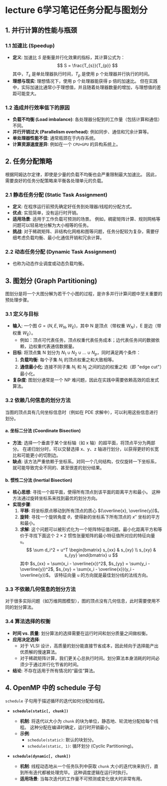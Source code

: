 # lecture 6学习笔记任务分配与图划分

## 1. 并行计算的性能与瓶颈

### 1.1 加速比 (Speedup)

- **定义**: 加速比 $S$ 是衡量并行化效果的指标，其计算公式为：$$ S = \frac{T_{s}}{T_{p}} $$ 其中，$T_s$ 是单处理器执行时间，$T_p$ 是使用 p 个处理器并行执行的时间。
- **理想与现实**: 理想情况下，使用 p 个处理器能获得 p 倍的加速比。 但在实践中，实际加速比通常小于理想值，并且随着处理器数量的增加，与理想值的差距可能变大。

### 1.2 造成并行效率低下的原因

- **负载不均衡 (Load imbalance)**: 各处理器分配到的工作量（包括计算和通信）不同。
- **并行开销过大 (Parallelism overhead)**: 例如同步、通信和冗余计算等。
- **单处理器性能不佳**: 通常瓶颈在于内存系统。
- **计算资源速度差异**: 例如在一个 `CPU+GPU` 的异构系统上。

## 2. 任务分配策略

根据阿姆达尔定律，即使是少量的负载不均衡也会严重限制最大加速比。 因此，需要良好的任务分配策略来平衡各处理单元的负载。

### 2.1 静态任务分配 (Static Task Assignment)

- **定义**: 在程序运行前预先确定好任务到处理器/线程的分配方式。
- **优点**: 实现简单，没有运行时开销。
- **适用场景**: 适用于工作负载可预测的场景。 例如，稠密矩阵计算、规则网格等问题可以轻易地分解为大小相等的任务。
- **挑战**: 对于稀疏矩阵、非结构化网格和图等问题，任务分配较为复杂，需要仔细考虑负载均衡、最小化通信开销和冗余计算。

### 2.2 动态任务分配 (Dynamic Task Assignment)

- 也称为动态作业调度或动态负载均衡。

## 3. 图划分 (Graph Partitioning)

图划分是将一个大图分解为若干个小图的过程，是许多并行计算问题中至关重要的预处理步骤。

### 3.1 定义与目标

- **输入**: 一个图 $G=(N,E,W_{N},W_{E})$，其中 N 是顶点（带权重 $W_N$），E 是边（带权重 $W_E$）。
    - 例如：顶点可代表任务，顶点权重代表任务成本；边代表任务间的数据依赖，边权重代表通信数据量。
- **目标**: 将顶点集 N 划分为 $N_1 \cup N_2 \cup \dots \cup N_p$，同时满足两个条件：
    1.  **负载均衡**: 每个子集 $N_i$ 的顶点权重之和大致相等。
    2.  **通信最小化**: 连接不同子集 $N_i$ 和 $N_j$ 之间的边的权重之和（即 "edge cut"）最小化。
- **复杂度**: 图划分通常是一个 NP 难问题，因此在实践中需要依赖高效的启发式算法。

### 3.2 依赖几何信息的划分方法

当图的顶点具有几何坐标信息时（例如在 PDE 求解中），可以利用这些信息进行划分。

#### a. 坐标二分法 (Coordinate Bisection)

- **方法**: 选择一个垂直于某个坐标轴（如 x 轴）的超平面，将顶点平分为两部分。 在递归划分时，可以交替选择 x、y、z 轴进行划分，以获得更好的长宽比和可能更小的切割边。
- **缺点**: 该方法严重依赖于坐标系。对同一个几何结构，仅仅旋转一下坐标系，就可能导致完全不同的、甚至很差的划分结果。

#### b. 惯性二分法 (Inertial Bisection)

- **核心思想**: 寻找一个超平面，使得所有顶点到该平面的距离平方和最小。 这种方法通过旋转坐标系来找到最优的划分方向。
- **实现步骤**:
    1.  **平移**: 将坐标原点移动到所有顶点的质心 $(\overline{x}, \overline{y})$。
    2.  **旋转**: 寻找一个旋转角度 $\theta$，使得新的坐标系下所有顶点的 $x''$ 坐标的平方和最小。
    3.  **求解**: 这个问题可以被形式化为一个矩阵特征值问题。最小化距离平方和等价于寻找下面这个 $2 \times 2$ 惯性张量矩阵的最小特征值所对应的特征向量 `u`。
        $$ \sum d_i^2 = u^T \begin{bmatrix} s_{xx} & s_{xy} \\ s_{xy} & s_{yy} \end{bmatrix} u $$
        其中 $s_{xx} = \sum(x_i - \overline{x})^2$, $s_{yy} = \sum(y_i - \overline{y})^2$, $s_{xy} = \sum(x_i - \overline{x})(y_i - \overline{y})$。 该特征向量 `u` 的方向就是最佳划分线的法线方向。

### 3.3 不依赖几何信息的划分方法

对于很多实际问题（如万维网图模型），图的顶点没有几何信息，此时需要使用不同的划分算法。

### 3.4 算法选择的权衡

- **时间 vs. 质量**: 划分算法的选择需要在运行时间和划分质量之间做权衡。
- **应用决定选择**:
    - 对于 VLSI 设计，高质量的划分能直接节省成本，因此倾向于选择能产出优质解的慢速算法。
    - 对于稀疏矩阵计算，我们更关心总执行时间。划分算法本身消耗的时间必须少于通过并行化节省的时间。
- **结论**: 不存在适用于所有情况的“最佳”算法。

## 4. OpenMP 中的 schedule 子句

`schedule` 子句用于描述循环的迭代如何分配给线程。

- **`schedule(static[, chunk])`**
    - **机制**: 将迭代以大小为 `chunk` 的块为单位，静态地、轮流地分配给每个线程。 这种分配在编译时确定，运行时开销最小。
    - **示例**:
        - `schedule(static)`: 默认的块划分。
        - `schedule(static, 1)`: 循环划分 (Cyclic Partitioning)。

- **`schedule(dynamic[, chunk])`**
    - **机制**: 线程动态地从一个任务队列中获取 `chunk` 大小的迭代块来执行，直到所有迭代都被处理完毕。 这种调度逻辑在运行时执行。
    - **适用场景**: 当每次迭代的工作量不可预测或变化很大时非常有用。
